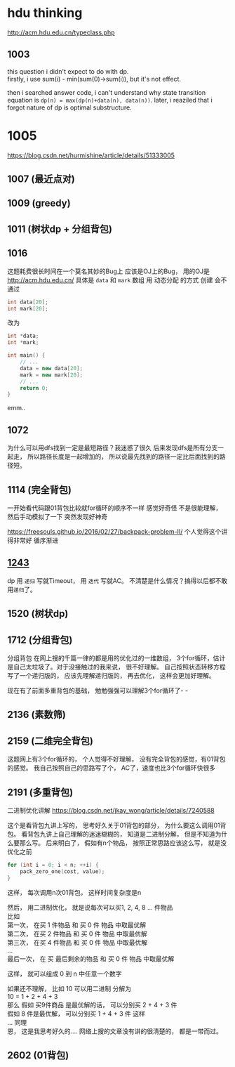 # hdu thinking
http://acm.hdu.edu.cn/typeclass.php

## 1003
this question i didn't expect to do with dp. <br/>
firstly, i use sum(i) - min(sum(0)->sum(i)), but it's not effect.

then i searched answer code, i can't understand why state transition equation is
`dp(n) = max(dp(n)+data(n), data(n))`.
later, i reaziled that i forgot nature of dp is optimal substructure.

# 1005
https://blog.csdn.net/hurmishine/article/details/51333005

## 1007 (最近点对)

## 1009 (greedy)

## 1011 (树状dp + 分组背包)

## 1016
这题耗费很长时间在一个莫名其妙的Bug上
应该是OJ上的Bug， 用的OJ是 http://acm.hdu.edu.cn/
具体是
`data` 和 `mark` 数组 用 动态分配 的方式 创建 会不通过
```c++
int data[20];
int mark[20];
```
改为
```c++
int *data;
int *mark;

int main() {
    // ...
    data = new data[20];
    mark = new mark[20];
    // ...
    return 0;
}
```
emm..

## 1072
为什么可以用dfs找到一定是最短路径？我迷惑了很久
后来发现dfs是所有分支一起走， 所以路径长度是一起增加的，
所以说最先找到的路径一定比后面找到的路径短。

## 1114 (完全背包)
一开始看代码跟01背包比较就for循环的顺序不一样 感觉好奇怪 不是很能理解，
然后手动模拟了一下 突然发现好神奇

https://freesouls.github.io/2016/02/27/backpack-problem-II/
个人觉得这个讲得非常好 循序渐进

## [1243](#head)
dp 用 `递归` 写就Timeout， 用 `迭代` 写就AC。
不清楚是什么情况？搞得以后都不敢用`递归`了。

## 1520 (树状dp)

## 1712 (分组背包)
分组背包 在网上搜的千篇一律的都是用的优化过的一维数组， 3个for循环，估计是自己太垃圾了。对于没接触过的我来说， 很不好理解。
自己按照状态转移方程写了一个递归版的， 应该先理解递归版的， 再去优化， 这样会更加好理解。

现在有了前面多重背包的基础， 勉勉强强可以理解3个for循环了- -

## 2136 (素数筛)

## 2159 (二维完全背包)
这题网上有3个for循环的， 个人觉得不好理解， 没有完全背包的感觉，有01背包的感觉。
我自己按照自己的思路写了个， AC了，速度也比3个for循环快很多

## 2191 (多重背包)
二进制优化讲解 https://blog.csdn.net/jkay_wong/article/details/7240588

这个是看背包九讲上写的， 思考好久关于01背包的部分， 为什么要这么调用01背包。
看背包九讲上自己理解的迷迷糊糊的， 知道是二进制分解， 但是不知道为什么要那么写。
后来明白了， 假如有n个物品， 按照正常思路应该这么写， 就是没优化之前
```c++
for (int i = 0; i < n; ++i) {
    pack_zero_one(cost, value);
}
```
这样， 每次调用n次01背包， 这样时间复杂度是n

然后， 用二进制优化， 就是说每次可以买1, 2, 4, 8 ... 件物品 <br>
比如 <br>
第一次， 在买 1 件物品 和 买 0 件 物品 中取最优解 <br>
第二次， 在买 2 件物品 和 买 0 件 物品 中取最优解 <br>
第三次， 在买 4 件物品 和 买 0 件 物品 中取最优解 <br>
... <br>
最后一次， 在 买 最后剩余的物品 和 买 0 件 物品 中取最优解 <br>

这样， 就可以组成 0 到 n 中任意一个数字

如果还不理解， 比如 10 可以用二进制 分解为 <br>
10 = 1 + 2 + 4 + 3 <br>
那么 假如 买9件商品 是最优解的话， 可以分别买 2 + 4 + 3 件 <br>
假如 8 件是最优解， 可以分别买 1 + 4 + 3 件 这样 <br>
... 同理 <br>
恩， 这是我思考好久的.... 网络上搜的文章没有讲的很清楚的， 都是一带而过。


## 2602 (01背包)

